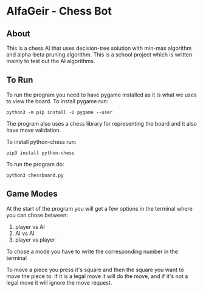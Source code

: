 # AlfaGeir - Chess Bot

## About
This is a chess AI that uses decision-tree solution with min-max algorithm and alpha-beta pruning algorithm. This is a school project which is written mainly to test out the AI algorithms.

## To Run
To run the program you need to have pygame installed as it is what we uses to view the board. 
To install pygame run:

    python3 -m pip install -U pygame --user

The program also uses a chess library for representing the board and it also have move validation. 

To install python-chess run:

    pip3 install python-chess

To run the program do:

~~~
python3 chessboard.py
~~~

## Game Modes
At the start of the program you will get a few options in the terminal where you can chose between:
1. player vs AI
2. AI vs AI
3. player vs player

To chose a mode you have to write the corresponding number in the terminal

To move a piece you press it's square and then the square you want to move the piece to. If it is a legal move it will do the move, and if it's not a legal move it will ignore the move request.
